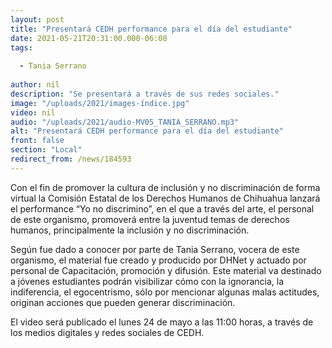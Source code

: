 ```yaml
---
layout: post
title: "Presentará CEDH performance para el día del estudiante"
date: 2021-05-21T20:31:00.000-06:00
tags:
  
  - Tania Serrano
  
author: nil
description: "Se presentará a través de sus redes sociales."
image: "/uploads/2021/images-índice.jpg"
video: nil
audio: "/uploads/2021/audio-MV05_TANIA_SERRANO.mp3"
alt: "Presentará CEDH performance para el día del estudiante"
front: false
section: "Local"
redirect_from: /news/184593
---
```


Con el fin de promover la cultura de inclusión y no discriminación de forma virtual la Comisión Estatal de los Derechos Humanos de Chihuahua lanzará el performance “Yo no discrimino”, en el que a través del arte, el personal de este organismo, promoverá entre la juventud temas de derechos humanos, principalmente la inclusión y no discriminación.

Según fue dado a conocer por parte de Tania Serrano, vocera de este organismo, el material fue creado y producido por DHNet y actuado por personal de Capacitación, promoción y difusión. Este material va destinado a jóvenes estudiantes podrán visibilizar cómo con la ignorancia, la indiferencia, el egocentrismo, sólo por mencionar algunas malas actitudes, originan acciones que pueden generar discriminación.

El video será publicado el lunes 24 de mayo a las 11:00 horas, a través de los medios digitales y redes sociales de CEDH.
